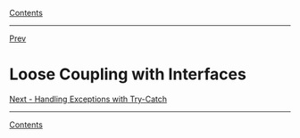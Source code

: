 [Contents](README.md)

----

[Prev](async-programming.md)

# Loose Coupling with Interfaces


[Next - Handling Exceptions with Try-Catch](try-catch.md)

----

[Contents](/docs/README.md)